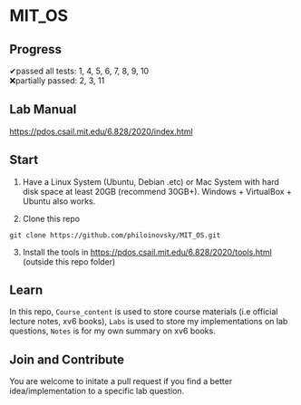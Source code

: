 # MIT_OS

## Progress
✔passed all tests: 1, 4, 5, 6, 7, 8, 9, 10\
❌partially passed: 2, 3, 11

## Lab Manual
https://pdos.csail.mit.edu/6.828/2020/index.html

## Start
1. Have a Linux System (Ubuntu, Debian .etc) or Mac System with hard disk space at least 20GB (recommend 30GB+). Windows + VirtualBox + Ubuntu also works. 

2. Clone this repo
<pre><code>git clone https://github.com/philoinovsky/MIT_OS.git</code></pre>

3. Install the tools in https://pdos.csail.mit.edu/6.828/2020/tools.html (outside this repo folder)

## Learn
In this repo, `Course_content` is used to store course materials (i.e official lecture notes, xv6 books), `Labs` is used to store my implementations on lab questions, `Notes` is for my own summary on xv6 books. 

## Join and Contribute
You are welcome to initate a pull request if you find a better idea/implementation to a specific lab question.
